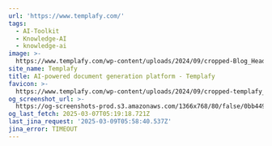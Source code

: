 ```yaml
---
url: 'https://www.templafy.com/'
tags:
  - AI-Toolkit
  - Knowledge-AI
  - knowledge-ai
image: >-
  https://www.templafy.com/wp-content/uploads/2024/09/cropped-Blog_Header_New-brand.png
site_name: Templafy
title: AI-powered document generation platform - Templafy
favicon: >-
  https://www.templafy.com/wp-content/uploads/2024/09/cropped-templafy_favicon-300x300-1-300x300.png
og_screenshot_url: >-
  https://og-screenshots-prod.s3.amazonaws.com/1366x768/80/false/0bb4490ec54c70e394aa9bbbda94a77280eccfd8cc2fee8a1d458137801b867e.jpeg
og_last_fetch: 2025-03-07T05:19:18.721Z
last_jina_request: '2025-03-09T05:58:40.537Z'
jina_error: TIMEOUT
---
```


